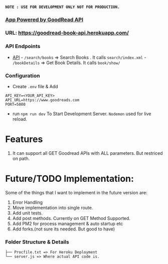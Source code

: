 #### `NOTE : USE FOR DEVELOPMENT ONLY NOT FOR PRODUCTION.`
### [App Powered by GoodRead API](https://goodread-book-search.herokuapp.com/)
### URL: https://goodread-book-api.herokuapp.com/
### API Endpoints
- [API](www.goodreads.com)
        - `/search/books` => Search Books . It calls  `search/index.xml` 
        - `/bookDetails` => Get Book Details. It calls `book/show/`

### Configuration 
- Create `.env` file & Add
```
API_KEY=<YOUR_API_KEY>
API_URL=https://www.goodreads.com
PORT=5000
```
- run `npm run dev` To Start Development Server. `Nodemon` used for live reload.

# Features 
1. It can support all GET Goodread APIs with ALL parameters. But restriced on path.                                    
# Future/TODO Implementation:

Some of the things that I want to implement in the future version are:
1. Error Handling
1. Move implementation into single route.
2. Add unit tests.
3. Add post methods. Currently on GET Method Supported.
4. Add PM2 for process management & auto startup etc
5. Add forks.(not sure its needed. But good to have)




### Folder Structure & Details
```
├── Procfile.txt => For Heroku Deployment
└── server.js => Where actual API code is.
```
